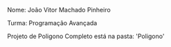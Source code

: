 Nome: João Vitor Machado Pinheiro
<p>Turma: Programação Avançada</p>
<p>Projeto de Poligono Completo está na pasta: 'Poligono' </p>
